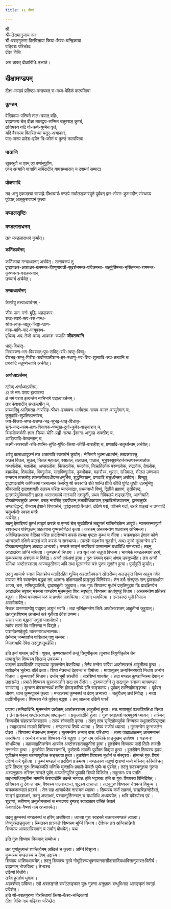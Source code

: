 ```yaml
---
title: २६ दीक्षा

---
```

श्री:  
श्रीमतेरामानुजाय नमः  
श्री-वराहगुरुणा विरचितायां क्रिया-कैरव-चन्द्रिकायां  
षड्विंशः परिच्छेदः  
दीक्षा विधिः  

अथ तावत् दीक्षाविधिः उच्यते।  

## दीक्षामण्डपम्
दीक्षा-मण्डपं प्रतिष्ठा-मण्डपवत् स-मध्य-वेदिकं कल्पयित्वा  

### कुण्डम्
वेदिकायाः पश्चिमे ताल-त्रयात् बहिः,  
ब्राह्मणस्य चेत् दीक्षा तालद्वय-सम्मित चतुरश्रङ् कुण्डं,  
क्षत्रियस्य यदि गो-कर्ण-युग्मेन वृत्तं,  
यदि वैश्यस्य वितस्तिभ्यां चतुर्-अश्राकारं,  
पाद-जस्य प्रादेश-द्वयेन त्रि-कोणं च कुण्डं कल्पयित्वा 

### पात्राणि
स्रुक्स्रुवौ च एवम् एव वर्णानुपूर्वेण,  
एवम् अन्यानि पात्राणि समिदादीन् यागसम्भारान् च दशम्यां  सम्पाद्य

### प्रोक्षणादि
तद्-अनु एकादश्यां सायाह्ने दीक्षाचार्यः मण्डपे सर्वालङ्कारयुते पूर्ववत् द्वार-तोरण-कुम्भादीन् संस्थाप्य  
पूर्ववत् अङ्कुरावापनं कृत्वा  

### मण्डलसृष्टिः
<div class="js_include" url="../aMshaH/chakrAbja-maNDala-sRShTiH.md"  newLevelForH1="3" includeTitle="false"> </div>  

### मण्डलाराधनम्
ततः मण्डलाराधनं कुर्यात्।  

#### कर्णिकार्चनम्
कर्णिकायां मन्त्राध्वानम् अर्चयेत्। तत्सवरूपं तु  
द्वादशाक्षर-अष्टाक्षर-बलमन्त्र-विष्णुगायत्री-सुदर्शनमन्त्र-पवित्रमन्त्र- 
चतुर्मूर्तिमन्त्र-नृसिंहमन्त्र-राममन्त्र-कृष्णमन्त्र-वराहमन्त्रान्  
उच्चार्य अर्चयेत्।  

#### तत्त्वाध्वार्चनम्
केसरेषु तत्त्वाध्वार्चनम् -  

जीव-प्राण-मनो-बुद्धि-अहङ्कार-  
शब्द-स्पर्श-रूप-रस-गन्ध-  
श्रोत्र-त्वक्-चक्षुर्-जिह्वा-घ्राण-  
वाक्-पाणि-पाद-पायूपस्थ-  
पृथिव्य्-अप्-तेजो-वाय्व्-आकाश-रूपाणि **जीवतत्वानि**  

धातृ-विधातृ-  
मित्रावरुण-भग-विवस्वत्-पूष-सवितृ-रवि-त्वष्टृ-विष्णु-  
वीरभद्र-शम्भु-गिरीश-शर्वोमापतीशान-हर-स्थाणु-भव-शिव-शूल्यादि-रूप-तत्वानि च  
प्रणवादि चतुर्थ्यन्तानि अर्चयेत्।  

#### अर्णाध्वाऽर्चनम्
दलेष्व् अर्णाध्वाऽर्चनम्-  
ॐ कं नमः पराय इत्यारभ्य  
क्षं नमं पराय इत्यन्तेन नाभिभागे  पदाध्वाऽर्चनम्।  
तत्र केशवादीन् सप्तऋषीन् च,  
प्राच्यादिषु आदिवराह-नारसिंह-श्रीधर-हयवक्त्र-भार्गवराम-राघव-वामन-वासुदेवान् च,  
कुमुदादि-सुप्रतिष्ठान्तांश्च,  
जय-विजय-चण्ड-प्रचण्ड-भद्र-सुभद्र-धातृ-विधातृ-  
सूर्य-चन्द्र-काम-ब्रह्म-विनायक-षण्मुख-दुर्गा-कुबेर-शङ्करान् च,  
विमलोत्कर्षणी-ज्ञान-क्रिया-योगि-प्रह्वी-सत्या-ईशाना-अनुग्रह-शक्तीश् च,  
आदित्यादि-केत्वन्तान् च,  
लक्ष्मी-सरस्वती-रति-शान्ति-तुष्टि-पुष्टि-क्रिया-कीर्ति-वाराहीश् च, 
प्रणवादि-चतुर्थ्यन्तम् अर्चयेत्।  


अरेषु कलाध्वापूजनं तत्र अकारादि स्वरार्चनं कुर्यात्। नेमिभागे भुवनाध्वाऽर्चनं; तत्प्रकारस्तु  
अतल वितल, सुतल, नितल महातल, रसातल, तलातल, पाताल, 
भूर्भुवस्सुवर्महर्जनस्तपस्सत्यलोक गन्धर्वलोक, यक्षलोक, अप्सरलोक, किन्नरलोक, यमलोक, निऋतिलोक वरुणलोक, रुद्रलोक, देवलोक, ब्रह्मलोक, शिवलोक, विष्णुलोक, सदाविष्णुलोक, कुम्भीपाक, महारौरव, क्षुराल, सन्निमाल, शीतल उष्णजल सन्तपन तप्तलोह  शाल्मलीरूपधीयन्त्रधनुर्भिन्न, शुद्धनिरयान्, प्रणवादि चतुर्थ्यन्तम् अर्चयेत्।  बिन्दुषु द्वादशाक्षराणि कर्णिकायां परमात्मानं केसरेषु श्री सरस्वति रति शान्ति प्रीति कीर्ति पुष्टि  तुष्टीः दलभूमिषु श्रीवत्सादि द्वादशशक्तीः दलस्य परितः व्याप्त्याद्याः, प्रथमनाभौ विष्णुं, द्वितीये ब्रह्माणं, तृतीयेरुद्रं, द्वादशारेषुविष्ण्वादीन् द्वादश अरान्तवलये मत्स्यादि दशमूर्तीः, प्रथम नेमिवलये शङ्खादीन्, आग्नेयादि पीठकोणचतुष्फे अनन्त, वराह नारसिंह हयग्रीवान्  लतावीथिकायाम् इन्द्रादिलोकपालान्, द्वारचतुष्फे चण्डादिद्वन्द्वं, वीथ्याम् ईशाने विष्वक्सेनं, पूर्वद्वारबाह्ये वैनतेयं, दक्षिणे पद्मं, पश्चिमे गदां, उत्तरे शङ्खं च प्रणवादिं चतुर्थ्यन्तैः स्वस्व मन्त्रैः  
अर्चयेत्।  
तदनु हेमादिमयं कुम्भं तादृशं करकं च मृम्मयं चेत् सूत्रवेष्टितं तद्युगलं गालितोदकेन आपूर्य।  न्यस्तरत्नसुवर्ण स्रवचन्दन परिष्फृतम् अहतवास युग्मसंवेष्टितं कृत्वा। करकम् अस्त्रमन्त्रेण  शतवारम् अभिमन्त्य। अविच्छिन्नधारया वेदिकां परितः प्रादक्षिण्येन करकं तस्याः पृष्टतः कुम्भं  च नीत्वा। चक्रपद्मस्य ईशान कोणे धान्यराशौ दक्षिणे कलशं वामे करकं च सम्स्थाप्य।  (करके षडक्षरेण सुदर्शनं, अथ) कुम्भे मूलमन्त्रेण हरिं पीठकल्पनपूर्वकम् आवाह्य अभ्यर्च्य।  मण्डले साङ्गं सपरिवारं परमात्मानं यथाविधि समभ्यर्च्य। तदनु अष्टाक्षरेण अग्निं मथित्वा।  कुण्डमध्ये निधाय । तत्र श्रृतं चरुं चतुर्धा विभज्य। भागमेकं मण्डलस्थाय हरये, कुम्भस्थाया  अंशंएकं च निवेद्य। अग्नौ एकंअंशं हुत्वा। गुरुः स्वयम् एकम् अंशम् उपयुञ्जीत। तत्र अग्नौ समिधां  अष्टोत्तरशतम् आज्याहुतीनाम् अपि तथा मूलमन्त्रेण चरुं पुरुष सूक्तेन हुत्वा। पूर्णाहुतिं कुर्यात्।  

तदनु आचार्यः स्नातं जितक्रोधं मदादिरहितं शुचिम् अहतक्षौमवसनं सोत्तरीयम् अलङ्कृतं शिष्यं  आहूय नवेन वाससा नेत्रे स्वमन्त्रेण बद्ध्वा तम् आत्मनः दक्षिणपार्श्वे प्राङ्मुखं विनिवेश्य। तेन  दर्भैः संस्पृष्टः सन् द्वादशाक्षरेण आज्य, चरु, समित्पुष्पतिलैः, द्वादशाहुतीः जुहुयात्। ततः  गुरुः शिष्यस्य मूर्धानं प्रसृतिमुद्रया त्रिः प्रादक्षिण्येन अष्टाक्षरेन स्पृशन् भस्मना पाण्डरेण  मूलमनुना शिरः स्पृष्ट्वा, शिष्यस्य ऊर्ध्वपुण्ड्रं विधाय। अस्त्रमन्त्रेण प्रतिसरं बद्ध्वा । शिष्यं  पञ्चगव्यं चरुं च प्रणवेन प्राशयित्वा। दन्तान् धावयित्वा । दन्तकाष्ठं भूमौ निपात्य  
अवलोकयेत्।  
नैऋत वारुणयाम्येषु यद्यग्रम् अशुभं भवति। तदा नृसिंहमन्त्रेण तिलैः अष्टोत्तरशतम् आहुतीनां  जुहुयात्। ततःगुरुःशिष्यम् आचान्तं करे गृहीत्वा देवेशं प्रणम्य।  
संसार पाश बद्धानां पशूनां पाशमोक्षणे।  
त्वमेव शरणं देव गतिरन्या न विद्यते।  
पाशमोक्षणहेतुर्यः त्वत्समाराधनात्मकः।  
तेनेमान् जन्मपाशेन पाशितान् पशु जन्मनः।  
विपाशयामि देवेश तदनुज्ञातुमर्हसि।  

इति इमां गाथाम् उदीर्य। शुक्ल, कृष्णरक्तवर्णं तन्तुं त्रिगुणीकृत्य।पुनश्च त्रिगुणीकृतेन तेन  
मायासूत्रेण शिष्यस्य शिखाम् उपक्रम्य।  
पादान्तं पञ्चविंशति सङ्ख्यया मूलमन्त्रेण वेष्टयित्वा। तेनैव मन्त्रेण सर्पिषा अष्टोत्तरशतं  आहुतीश्च हुत्वा । माषोदनेन भूतेभ्यः बलिं दत्वा। शिष्य नेत्रबन्धं देहबन्धं च विमोच्य ।  मायासूत्रम् अन्यस्मिन्शरावे निधाय अन्येन पिधाय । कुम्भपार्श्वे निधाय। दर्भान् भूमौ संस्तीर्य ।  तत्रशिष्यं शाययेत् । तदा मण्डल कुण्डाग्निस्थ देवान् न उद्वासयेत्।  प्रभाते शिष्यस्य सुस्वप्नदर्शने सद्य एव दीक्षेत । दुस्वप्नदर्शने तु सद्यःगुरुः स्नात्वा यागमण्डपं  समासाद्य । दुस्वप्न दोषशान्त्यर्थं शान्ति होमङ्करिष्ये इति सङ्कल्प्य। पूर्ववत् शान्तिहोमङ्कृत्वा ।  पूर्ववत् तोरण, ध्वज कुम्भपूजनं कृत्वा । मन्डलस्थं कुम्भस्थं च देवम् अभ्यर्च्य । चतुर्विधम् अन्नं  निवेद्य । नत्वा प्रदक्षिणीकृत्य। शिष्यस्य नेत्रे पूर्ववत् बद्ध्वा । तम् आत्मनः दक्षिणे पार्श्वं  

प्रापय्य।समिदादिभिः मूलमन्त्रेण प्रत्येकम् अष्टोत्तरशतम् आहुतीनां हुत्वा। ततः मायासूत्रं  पञ्चविंशतिधा छित्वा । तेन प्रत्येकम् अष्टोत्तरशतम् अष्टकृत्वा । प्रकृत्यादीनि हुत्वा । गुरुः  स्वहृत्पद्मे परमपुरुषं ध्यायन् । तस्मिन् शिष्यजीवं संहारक्रमेणसंहृत्य । तस्य शोषणादि कृत्वा  । तदनु तत्व सृष्टिहोमपूर्वकं शिष्यस्य स्थूलशरीरंसृष्ट्वा । स्वहृदयस्थं मण्डले विचिन्त्य ।  मण्डलस्थं शिष्ये ध्यात्वा । शिष्यं सजीवं ध्यात्वा । मूलमन्त्रेण कुम्भजलेन प्रोक्ष्य । शिष्यस्य  नेत्रबन्धम् उन्मुच्य। मूलमन्त्रेण अन्यत् वासः परिधाप्य । तस्य पादप्रक्षाळनम् आचमनान्तं  कारयित्वा । अन्येन वाससा शिष्यस्य नेत्रे बद्ध्वा । गुरुः तम् अन्तिके प्राङ्मुखम् उपवेश्य ।  षडध्वनः शोधयित्वा । महाव्याहृतिमन्त्रेण आज्येन अष्टोत्तरशतमाहुतीनां हुत्वा। हुतशेषेण  शिष्यस्य पादौ तिलैः तावतीः तन्मन्त्रेण हुत्वा । हुतशेषेण शिष्यस्यनाभिं, कुशेशयैः तावतीः  पूर्वोक्त विद्यया हुत्वा । हुतशेषेण शिष्यस्य हृदयं, पूर्वोक्तेन मनुना चरुणापूर्वोक्त सङ्ख्यया हुत्वा।  हुतशेषेण शिष्यस्य मूर्धानं च संस्पृश्य। होमान्ते गुरुः शिष्यं दक्षिणे करे गृहीत्वा । कुम्भं  मण्डलं च प्रदक्षिणं प्रक्रमय्य। मण्डलस्य चतुर्णां द्वाराणां मध्ये यस्मिन् कस्मिंश्चित् द्वारि तिष्ठन्  गुरुः शिष्याञ्जलिं मणिभिः मुक्ताभिः प्रवालैः केवलैः पुष्पैः वा पूरयेत्।  तदनु सदस्यनुज्ञया गुरुणा अभ्यनुज्ञातः तस्मिन् मण्डले पूर्वम् अञ्जलिपूरितं पुष्पादि शिष्यो  विकिरेत्। तदुत्करः यत्र पतति तद्भागाधिपमूर्तीनां नामानि केशवादीनि तदन्ते भागवतः इति  भट्टारकः इति वा गुरुः शिष्यस्य विनिर्दिशेत् । क्षत्रियस्य तु देवान्तं नाम, वैश्यस्य  पालशब्दान्तं, शूद्रस्य दासान्तं । तदनुगुरुः शिष्यस्य नेत्रबन्धं विमुच्य । चक्राब्जमण्डलं  प्रदर्श्य । तेन सह आचार्यःदेवं नारायणं ध्यात्वा । शिष्यस्य कर्णे सप्रणवं, सऋषिछन्दोदैवतं, साङ्गं द्वादशाक्षरं, तदनु अष्टाक्षरं, पश्चात्मूर्तिमन्त्रान् च यथाविधि अध्यापयेत् । क्षत्रि  यवैश्योश्च एवं । शूद्राणां, स्त्रीणाम् अनुलोमजानां च नमःप्रणव हुम्फट् स्वाहाकार वर्जितं केवलं  
केशवादिकं वैष्णवं नाम अध्यापयेत्।  

तदनु कुम्भस्थं मण्डलस्थं च हरिम् अर्चयित्वा। ध्यात्वा गुरुः स्वहस्ते चक्राब्जमण्डलं  ध्यात्वा। विष्णुहस्तङ्कृत्वा। स्थितस्य प्राञ्जलेः शिष्यस्य मूर्ध्नि निधाय। देशिकः तत्र अग्निसन्निधौ  
शिष्यस्य आचारान्नियमान् च सर्वान् बोधयेत्। यथा  

<div class="js_include" includetitle="false" newlevelforh1="2" unfilled url="../aMshaH/shiShyopadeshaH/"></div>  

इति गुरुः शिष्याय नियमान् सम्बोध्य। 

ततः पूर्णाहुत्यन्तं शान्तिहोमम् अखिलं च कृत्वा। अग्निं विसृज्य।  
कुम्भस्थं मण्डलस्थं च देवम् उद्वास्य।  
शिष्याय आशिषःवाचयेत्। 
तदनु शिष्यश्च गुरवे गोभूहिरण्यभूषणयानदासीदासादियथावित्तानुसारतःवितीर्य। ब्राह्मणान् भोजयित्वा। तेभ्यश्च  
दक्षिणां वितीर्य।  
तत्रैव हुतशेषं भुक्त्वा।  
अहश्शेषम् उषित्वा। रवौ अस्तङ्गते सर्वाऽलङ्कार युतः गुरुणा अनुज्ञातः बन्धुभिःसह अलङ्कृतं स्वगृहं प्रविशेत्।  
इति श्री-वराहगुरुणा विरचितायां क्रिया-कैरव-चन्द्रिकायां  
दीक्षा विधिः नाम षड्विंशः परिच्छेदः  